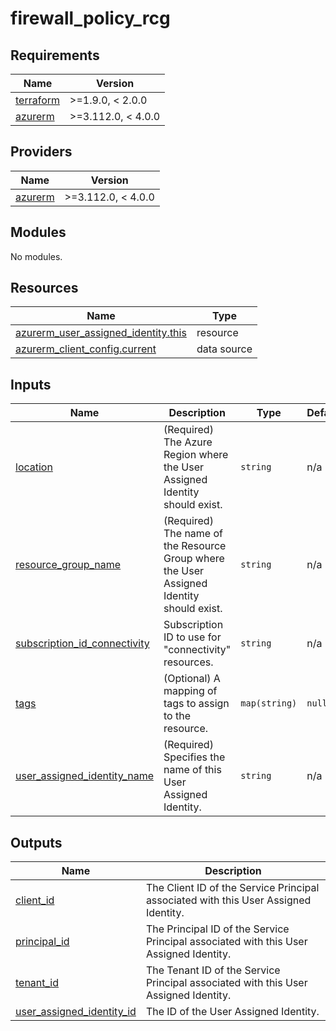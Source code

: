 # firewall_policy_rcg

<!-- BEGIN_TF_DOCS -->
## Requirements

| Name | Version |
|------|---------|
| <a name="requirement_terraform"></a> [terraform](#requirement\_terraform) | >=1.9.0, < 2.0.0 |
| <a name="requirement_azurerm"></a> [azurerm](#requirement\_azurerm) | >=3.112.0, < 4.0.0 |

## Providers

| Name | Version |
|------|---------|
| <a name="provider_azurerm"></a> [azurerm](#provider\_azurerm) | >=3.112.0, < 4.0.0 |

## Modules

No modules.

## Resources

| Name | Type |
|------|------|
| [azurerm_user_assigned_identity.this](https://registry.terraform.io/providers/hashicorp/azurerm/latest/docs/resources/user_assigned_identity) | resource |
| [azurerm_client_config.current](https://registry.terraform.io/providers/hashicorp/azurerm/latest/docs/data-sources/client_config) | data source |

## Inputs

| Name | Description | Type | Default | Required |
|------|-------------|------|---------|:--------:|
| <a name="input_location"></a> [location](#input\_location) | (Required) The Azure Region where the User Assigned Identity should exist. | `string` | n/a | yes |
| <a name="input_resource_group_name"></a> [resource\_group\_name](#input\_resource\_group\_name) | (Required) The name of the Resource Group where the User Assigned Identity should exist. | `string` | n/a | yes |
| <a name="input_subscription_id_connectivity"></a> [subscription\_id\_connectivity](#input\_subscription\_id\_connectivity) | Subscription ID to use for "connectivity" resources. | `string` | n/a | yes |
| <a name="input_tags"></a> [tags](#input\_tags) | (Optional) A mapping of tags to assign to the resource. | `map(string)` | `null` | no |
| <a name="input_user_assigned_identity_name"></a> [user\_assigned\_identity\_name](#input\_user\_assigned\_identity\_name) | (Required) Specifies the name of this User Assigned Identity. | `string` | n/a | yes |

## Outputs

| Name | Description |
|------|-------------|
| <a name="output_client_id"></a> [client\_id](#output\_client\_id) | The Client ID of the Service Principal associated with this User Assigned Identity. |
| <a name="output_principal_id"></a> [principal\_id](#output\_principal\_id) | The Principal ID of the Service Principal associated with this User Assigned Identity. |
| <a name="output_tenant_id"></a> [tenant\_id](#output\_tenant\_id) | The Tenant ID of the Service Principal associated with this User Assigned Identity. |
| <a name="output_user_assigned_identity_id"></a> [user\_assigned\_identity\_id](#output\_user\_assigned\_identity\_id) | The ID of the User Assigned Identity. |
<!-- END_TF_DOCS -->
